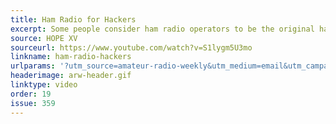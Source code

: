 ```yaml
---
title: Ham Radio for Hackers
excerpt: Some people consider ham radio operators to be the original hackers.
source: HOPE XV
sourceurl: https://www.youtube.com/watch?v=S1lygm5U3mo
linkname: ham-radio-hackers
urlparams: '?utm_source=amateur-radio-weekly&utm_medium=email&utm_campaign=newsletter'
headerimage: arw-header.gif
linktype: video
order: 19
issue: 359
---
```

